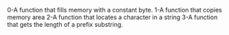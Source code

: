 0-A function that fills memory with a constant byte.
1-A function that copies memory area
2-A function that locates a character in a string
3-A function that gets the length of a prefix substring.
